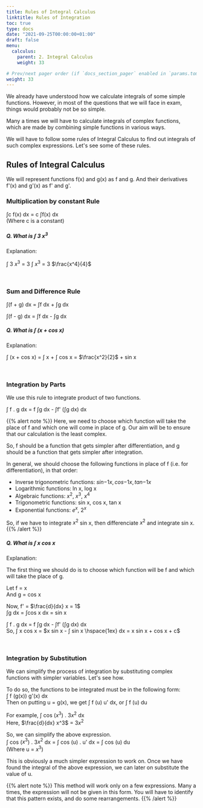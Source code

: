 ```yaml
---
title: Rules of Integral Calculus 
linktitle: Rules of Integration
toc: true
type: docs
date: "2021-09-25T00:00:00+01:00"
draft: false
menu:
  calculus:
    parent: 2. Integral Calculus
    weight: 33

# Prev/next pager order (if `docs_section_pager` enabled in `params.toml`)
weight: 33
---
```


We already have understood how we calculate integrals of some simple functions. However, in most of the questions that we will face in exam, things would probably not be so simple. 

Many a times we will have to calculate integrals of complex functions, which are made by combining simple functions in various ways. 

We will have to follow some rules of Integral Calculus to find out integrals of such complex expressions. Let's see some of these rules.


## Rules of Integral Calculus

We will represent functions f(x) and g(x) as f and g. And their derivatives f'(x) and g'(x) as f' and g'.

### Multiplication by constant Rule

∫c f(x) dx	= c ∫f(x) dx <br>
(Where c is a constant)

##### Q. What is ∫ 3 $x^3$

Explanation:<br>
<div class="Exp">

∫ 3 $x^3$ = 3 ∫ $x^3$ = 3 $\frac{x^4}{4}$
</div> <br>


### Sum and Difference Rule

∫(f + g) dx	= ∫f dx + ∫g dx

∫(f - g) dx	= ∫f dx - ∫g dx

##### Q. What is ∫ (x + cos x)

Explanation:<br>
<div class="Exp">

∫ (x + cos x) = ∫ x + ∫ cos x = $\frac{x^2}{2}$ + sin x
</div> <br>


### Integration by Parts

We use this rule to integrate product of two functions. 

∫ f . g dx	= f ∫g dx - ∫f' (∫g dx) dx

{{% alert note %}}
Here, we need to choose which function will take the place of f and which one will come in place of g. Our aim will be to ensure that our calculation is the least complex. 

So, f should be a function that gets simpler after differentiation, and g should be a function that gets simpler after integration. 

In general, we should choose the following functions in place of f (i.e. for differentiation), in that order:
* Inverse trigonometric functions: $sin{-1}x, cos{-1}x, tan{-1}x$
* Logarithmic functions: ln x, log x
* Algebraic functions: $x^2$, $x^3$, $x^4$
* Trigonometric functions: sin x, cos x, tan x
* Exponential functions: $e^x$, $2^x$

So, if we have to integrate $x^2$ sin x, then differenciate $x^2$ and integrate sin x. 
{{% /alert %}}

##### Q. What is ∫ x  cos x

Explanation:<br>
<div class="Exp">

The first thing we should do is to choose which function will be f and which will take the place of g. 

Let f = x <br>
And g = cos x

Now, f' = $\frac{d}{dx} x = 1$ <br>
∫g dx = ∫cos x dx = sin x

∫ f . g dx	= f ∫g dx - ∫f' (∫g dx) dx <br>
So, ∫ x  cos x = $x sin x - ∫ sin x \hspace{1ex} dx = x sin x + cos x + c$ 
</div> <br>


### Integration by Substitution

We can simplify the process of integration by substituting complex functions with simpler variables. Let's see how. 

To do so, the functions to be integrated must be in the following form: <br>
∫ f (g(x)) g'(x) dx <br>
Then on putting u = g(x), we get ∫ f (u) u' dx, or ∫ f (u) du

For example, ∫ cos ($x^3$) . 3$x^2$ dx <br>
Here, $\frac{d}{dx} x^3$ = 3$x^2$

So, we can simplify the above expression. <br>
∫ cos ($x^3$) . 3$x^2$ dx = ∫ cos (u) . u' dx = ∫ cos (u) du <br>
(Where u = $x^3$)

This is obviously a much simpler expression to work on. Once we have found the integral of the above expression, we can later on substitute the value of u. 

{{% alert note %}}
This method will work only on a few expressions. Many a times, the expression will not be given in this form. You will have to identify that this pattern exists, and do some rearrangements. 
{{% /alert %}}


